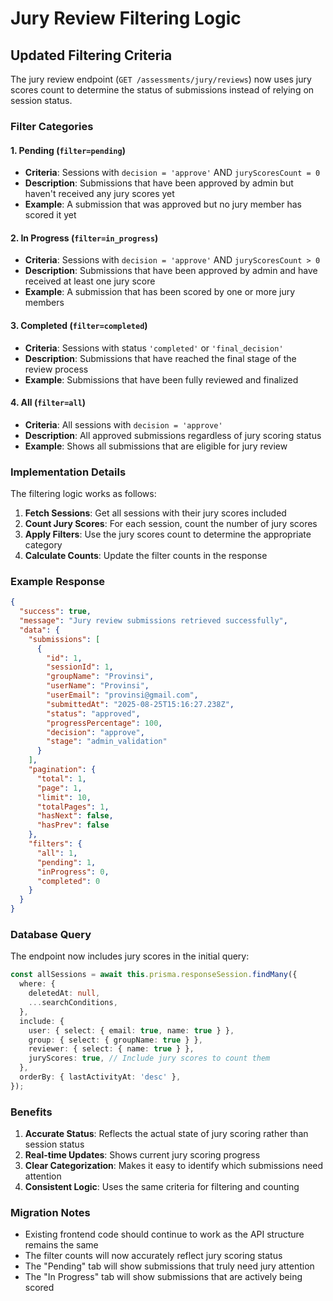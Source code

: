 # Jury Review Filtering Logic

## Updated Filtering Criteria

The jury review endpoint (`GET /assessments/jury/reviews`) now uses jury scores count to determine the status of submissions instead of relying on session status.

### Filter Categories

#### 1. **Pending** (`filter=pending`)
- **Criteria**: Sessions with `decision = 'approve'` AND `juryScoresCount = 0`
- **Description**: Submissions that have been approved by admin but haven't received any jury scores yet
- **Example**: A submission that was approved but no jury member has scored it yet

#### 2. **In Progress** (`filter=in_progress`)
- **Criteria**: Sessions with `decision = 'approve'` AND `juryScoresCount > 0`
- **Description**: Submissions that have been approved by admin and have received at least one jury score
- **Example**: A submission that has been scored by one or more jury members

#### 3. **Completed** (`filter=completed`)
- **Criteria**: Sessions with status `'completed'` or `'final_decision'`
- **Description**: Submissions that have reached the final stage of the review process
- **Example**: Submissions that have been fully reviewed and finalized

#### 4. **All** (`filter=all`)
- **Criteria**: All sessions with `decision = 'approve'`
- **Description**: All approved submissions regardless of jury scoring status
- **Example**: Shows all submissions that are eligible for jury review

### Implementation Details

The filtering logic works as follows:

1. **Fetch Sessions**: Get all sessions with their jury scores included
2. **Count Jury Scores**: For each session, count the number of jury scores
3. **Apply Filters**: Use the jury scores count to determine the appropriate category
4. **Calculate Counts**: Update the filter counts in the response

### Example Response

```json
{
  "success": true,
  "message": "Jury review submissions retrieved successfully",
  "data": {
    "submissions": [
      {
        "id": 1,
        "sessionId": 1,
        "groupName": "Provinsi",
        "userName": "Provinsi",
        "userEmail": "provinsi@gmail.com",
        "submittedAt": "2025-08-25T15:16:27.238Z",
        "status": "approved",
        "progressPercentage": 100,
        "decision": "approve",
        "stage": "admin_validation"
      }
    ],
    "pagination": {
      "total": 1,
      "page": 1,
      "limit": 10,
      "totalPages": 1,
      "hasNext": false,
      "hasPrev": false
    },
    "filters": {
      "all": 1,
      "pending": 1,
      "inProgress": 0,
      "completed": 0
    }
  }
}
```

### Database Query

The endpoint now includes jury scores in the initial query:

```typescript
const allSessions = await this.prisma.responseSession.findMany({
  where: {
    deletedAt: null,
    ...searchConditions,
  },
  include: {
    user: { select: { email: true, name: true } },
    group: { select: { groupName: true } },
    reviewer: { select: { name: true } },
    juryScores: true, // Include jury scores to count them
  },
  orderBy: { lastActivityAt: 'desc' },
});
```

### Benefits

1. **Accurate Status**: Reflects the actual state of jury scoring rather than session status
2. **Real-time Updates**: Shows current jury scoring progress
3. **Clear Categorization**: Makes it easy to identify which submissions need attention
4. **Consistent Logic**: Uses the same criteria for filtering and counting

### Migration Notes

- Existing frontend code should continue to work as the API structure remains the same
- The filter counts will now accurately reflect jury scoring status
- The "Pending" tab will show submissions that truly need jury attention
- The "In Progress" tab will show submissions that are actively being scored
